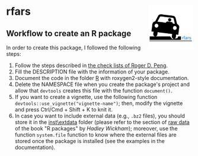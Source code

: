 
<!-- 
  README.md is generated from README.Rmd, so you should edit that file.
-->
rfars <img src="man/figures/logo.png" align="right" width="120"/>
=================================================================

Workflow to create an R package
-------------------------------

In order to create this package, I followed the following steps:

1.  Follow the steps described in [the check lists of Roger D. Peng](https://github.com/rdpeng/daprocedures/blob/master/README.md).
2.  Fill the DESCRIPTION file with the information of your package.
3.  Document the code in the folder [R](./R) with roxygen2-style documentation.
4.  Delete the NAMESPACE file when you create the package's project and allow that `devtools` creates this file with the function `document()`.
5.  If you want to create a vignette, use the following function `devtools::use_vignette("vignette-name")`; then, modify the vignette and press Ctrl/Cmd + Shift + K to knit it.
6.  In case you want to include external data (e.g., `.bz2` files), you should store it in the [inst\\extdata](./inst/extdata) folder (please refer to the section of [raw data](http://r-pkgs.had.co.nz/data.html#data-extdata) of the book "R packages" by *Hadley Wickham*); moreover, use the function `system.file` function to know where the external files are stored once the package is installed (see the examples in the documentation).

